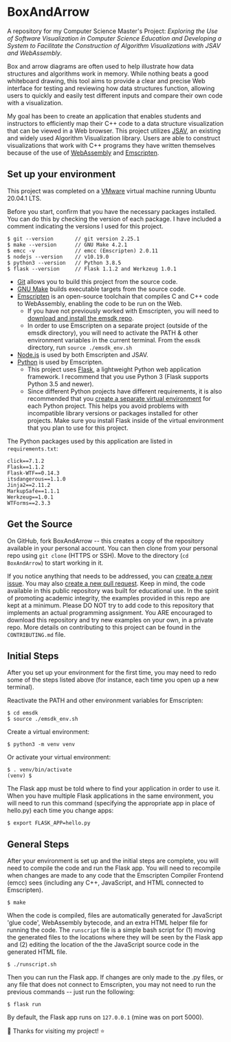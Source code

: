 # BoxAndArrow
A repository for my Computer Science Master's Project: *Exploring the Use of Software Visualization in Computer Science Education and Developing a System to Facilitate the Construction of Algorithm Visualizations with JSAV and WebAssembly*.<br>

Box and arrow diagrams are often used to help illustrate how data structures and algorithms work in memory. While nothing beats a good whiteboard drawing, this tool aims to provide a clear and precise Web interface for testing and reviewing how data structures function, allowing users to quickly and easily test different inputs and compare their own code with a visualization.<br>

My goal has been to create an application that enables students and instructors to efficiently map their C++ code to a data structure visualization that can be viewed in a Web browser. This project utilizes [JSAV](http://jsav.io/), an existing and widely used Algorithm Visualization library. Users are able to construct visualizations that work with C++ programs they have written themselves because of the use of [WebAssembly](https://webassembly.org/) and [Emscripten](https://emscripten.org/docs/compiling/WebAssembly.html).

## Set up your environment

This project was completed on a [VMware](https://www.vmware.com/) virtual machine running Ubuntu 20.04.1 LTS.<br>

Before you start, confirm that you have the necessary packages installed. You can do this by checking the version of each package. I have included a comment indicating the versions I used for this project.
```
$ git --version       // git version 2.25.1
$ make --version      // GNU Make 4.2.1
$ emcc -v             // emcc (Emscripten) 2.0.11
$ nodejs --version    // v10.19.0
$ python3 --version   // Python 3.8.5
$ flask --version     // Flask 1.1.2 and Werkzeug 1.0.1
```

* [Git](https://git-scm.com/) allows you to build this project from the source code.
* [GNU Make](https://www.gnu.org/software/make/) builds executable targets from the source code.
* [Emscripten](https://emscripten.org/docs/introducing_emscripten/about_emscripten.html) is an open-source toolchain that compiles C and C++ code to WebAssembly, enabling the code to be run on the Web.
  * If you have not previously worked with Emscripten, you will need to [download and install the emsdk repo](https://emscripten.org/docs/getting_started/downloads.html).
  * In order to use Emscripten on a separate project (outside of the emsdk directory), you will need to activate the PATH & other environment variables in the current terminal. From the `emsdk` directory, run `source ./emsdk_env.sh`
* [Node.js](https://nodejs.org/en/) is used by both Emscripten and JSAV.
* [Python](https://www.python.org/) is used by Emscripten.
  * This project uses [Flask](https://flask.palletsprojects.com/en/1.1.x/), a lightweight Python web application framework. I recommend that you use Python 3 (Flask supports Python 3.5 and newer).
  * Since different Python projects have different requirements, it is also recommended that you [create a separate virtual environment](https://flask.palletsprojects.com/en/1.1.x/installation/#install-flask) for each Python project. This helps you avoid problems with incompatible library versions or packages installed for other projects. Make sure you install Flask inside of the virtual environment that you plan to use for this project.<br>

The Python packages used by this application are listed in `requirements.txt`:
```
click==7.1.2
Flask==1.1.2
Flask-WTF==0.14.3
itsdangerous==1.1.0
Jinja2==2.11.2
MarkupSafe==1.1.1
Werkzeug==1.0.1
WTForms==2.3.3
```

## Get the Source

On GitHub, fork BoxAndArrow -- this creates a copy of the repository available in your personal account. You can then clone from your personal repo using `git clone` (HTTPS or SSH). Move to the directory (`cd BoxAndArrow`) to start working in it.<br>

If you notice anything that needs to be addressed, you can [create a new issue](https://github.com/shelleywong/BoxAndArrow/issues). You may also [create a new pull request](https://github.com/shelleywong/BoxAndArrow/pulls). Keep in mind, the code available in this public repository was built for educational use. In the spirit of promoting academic integrity, the examples provided in this repo are kept at a minimum. Please DO NOT try to add code to this repository that implements an actual programming assignment. You ARE encouraged to download this repository and try new examples on your own, in a private repo. More details on contributing to this project can be found in the `CONTRIBUTING.md` file.

## Initial Steps

After you set up your environment for the first time, you may need to redo some of the steps listed above (for instance, each time you open up a new terminal).<br>

Reactivate the PATH and other environment variables for Emscripten:
```
$ cd emsdk
$ source ./emsdk_env.sh
```

Create a virtual environment:
```
$ python3 -m venv venv
```

Or activate your virtual environment:
```
$ . venv/bin/activate
(venv) $
```

The Flask app must be told where to find your application in order to use it. When you have multiple Flask applications in the same environment, you will need to run this command (specifying the appropriate app in place of hello.py) each time you change apps:
```
$ export FLASK_APP=hello.py
```

## General Steps

After your environment is set up and the initial steps are complete, you will need to compile the code and run the Flask app. You will need to recompile when changes are made to any code that the Emscripten Compiler Frontend (emcc) sees (including any C++, JavaScript, and HTML connected to Emscripten).
```
$ make
```

When the code is compiled, files are automatically generated for JavaScript 'glue code', WebAssembly bytecode, and an extra HTML helper file for running the code. The `runscript` file is a simple bash script for (1) moving the generated files to the locations where they will be seen by the Flask app and (2) editing the location of the the JavaScript source code in the generated HTML file.
```
$ ./runscript.sh
```

Then you can run the Flask app. If changes are only made to the .py files, or any file that does not connect to Emscripten, you may not need to run the previous commands -- just run the following:
```
$ flask run
```
By default, the Flask app runs on `127.0.0.1` (mine was on port 5000).<br>

:rainbow: Thanks for visiting my project! :star:

